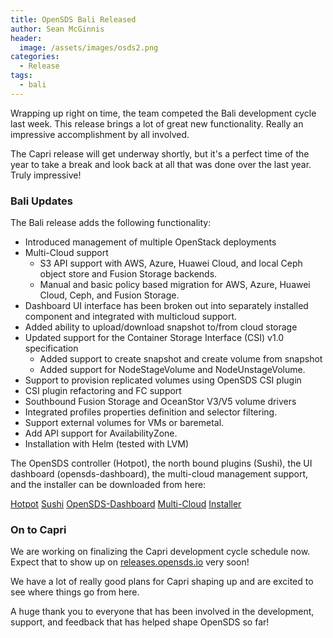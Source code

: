 ```yaml
---
title: OpenSDS Bali Released
author: Sean McGinnis
header:
  image: /assets/images/osds2.png
categories:
  - Release
tags:
  - bali
---
```


Wrapping up right on time, the team competed the Bali development cycle last
week. This release brings a lot of great new functionality. Really an
impressive accomplishment by all involved.

The Capri release will get underway shortly, but it's a perfect time of the
year to take a break and look back at all that was done over the last year.
Truly impressive!

### Bali Updates

The Bali release adds the following functionality:

* Introduced management of multiple OpenStack deployments
* Multi-Cloud support
   - S3 API support with AWS, Azure, Huawei Cloud, and local Ceph object store and Fusion Storage backends.
   - Manual and basic policy based migration for AWS, Azure, Huawei Cloud, Ceph, and Fusion Storage.
* Dashboard UI interface has been broken out into separately installed component and integrated with multicloud support.
* Added ability to upload/download snapshot to/from cloud storage
* Updated support for the Container Storage Interface (CSI) v1.0 specification
   - Added support to create snapshot and create volume from snapshot
   - Added support for NodeStageVolume and NodeUnstageVolume.
* Support to provision replicated volumes using OpenSDS CSI plugin
* CSI plugin refactoring and FC support
* Southbound Fusion Storage and OceanStor V3/V5 volume drivers
* Integrated profiles properties definition and selector filtering.
* Support external volumes for VMs or baremetal.
* Add API support for AvailabilityZone.
* Installation with Helm (tested with LVM)

The OpenSDS controller (Hotpot), the north bound plugins (Sushi), the UI
dashboard (opensds-dashboard), the multi-cloud management support, and the
installer can be downloaded from here:

[Hotpot](https://github.com/opensds/opensds/releases/tag/v0.4.0)
[Sushi](https://github.com/opensds/nbp/releases/tag/v0.4.0)
[OpenSDS-Dashboard](https://github.com/opensds/opensds-dashboard/releases/tag/v0.4.0)
[Multi-Cloud](https://github.com/opensds/multi-cloud/releases/tag/v0.4.0)
[Installer](https://github.com/opensds/opensds-installer/releases/tag/v0.4.0)

### On to Capri

We are working on finalizing the Capri development cycle schedule now. Expect
that to show up on [releases.opensds.io](https://releases.opensds.io/) very
soon!

We have a lot of really good plans for Capri shaping up and are excited to see
where things go from here.

A huge thank you to everyone that has been involved in the development,
support, and feedback that has helped shape OpenSDS so far!
